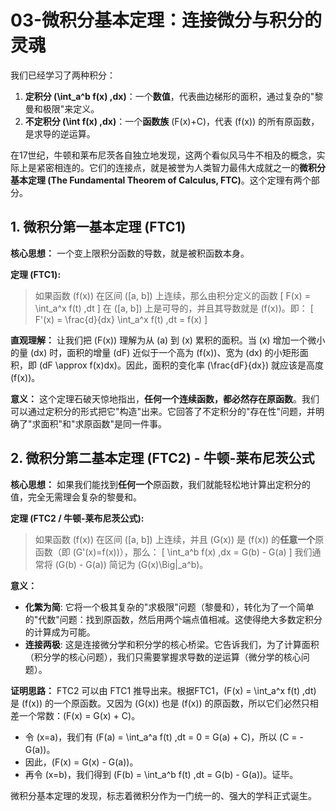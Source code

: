 # 03-微积分基本定理：连接微分与积分的灵魂

我们已经学习了两种积分：

1. **定积分 \(\int_a^b f(x) \,dx\)**：一个**数值**，代表曲边梯形的面积，通过复杂的"黎曼和极限"来定义。
2. **不定积分 \(\int f(x) \,dx\)**：一个**函数族** \(F(x)+C\)，代表 \(f(x)\) 的所有原函数，是求导的逆运算。

在17世纪，牛顿和莱布尼茨各自独立地发现，这两个看似风马牛不相及的概念，实际上是紧密相连的。它们的连接点，就是被誉为人类智力最伟大成就之一的**微积分基本定理 (The Fundamental Theorem of Calculus, FTC)**。这个定理有两个部分。

## 1. 微积分第一基本定理 (FTC1)

**核心思想：** 一个变上限积分函数的导数，就是被积函数本身。

**定理 (FTC1):**
> 如果函数 \(f(x)\) 在区间 \([a, b]\) 上连续，那么由积分定义的函数
> \[ F(x) = \int_a^x f(t) \,dt \]
> 在 \([a, b]\) 上是可导的，并且其导数就是 \(f(x)\)。即：
> \[ F'(x) = \frac{d}{dx} \int_a^x f(t) \,dt = f(x) \]

**直观理解：** 让我们把 \(F(x)\) 理解为从 \(a\) 到 \(x\) 累积的面积。当 \(x\) 增加一个微小的量 \(dx\) 时，面积的增量 \(dF\) 近似于一个高为 \(f(x)\)、宽为 \(dx\) 的小矩形面积，即 \(dF \approx f(x)dx\)。因此，面积的变化率 \(\frac{dF}{dx}\) 就应该是高度 \(f(x)\)。

**意义：** 这个定理石破天惊地指出，**任何一个连续函数，都必然存在原函数**。我们可以通过定积分的形式把它"构造"出来。它回答了不定积分的"存在性"问题，并明确了"求面积"和"求原函数"是同一件事。

## 2. 微积分第二基本定理 (FTC2) - 牛顿-莱布尼茨公式

**核心思想：** 如果我们能找到**任何一个**原函数，我们就能轻松地计算出定积分的值，完全无需理会复杂的黎曼和。

**定理 (FTC2 / 牛顿-莱布尼茨公式):**
> 如果函数 \(f(x)\) 在区间 \([a, b]\) 上连续，并且 \(G(x)\) 是 \(f(x)\) 的**任意一个**原函数（即 \(G'(x)=f(x)\)），那么：
> \[ \int_a^b f(x) \,dx = G(b) - G(a) \]
> 我们通常将 \(G(b) - G(a)\) 简记为 \(G(x)\Big|_a^b\)。

**意义：**

- **化繁为简**: 它将一个极其复杂的"求极限"问题（黎曼和），转化为了一个简单的"代数"问题：找到原函数，然后用两个端点值相减。这使得绝大多数定积分的计算成为可能。
- **连接两极**: 这是连接微分学和积分学的核心桥梁。它告诉我们，为了计算面积（积分学的核心问题），我们只需要掌握求导数的逆运算（微分学的核心问题）。

**证明思路：**
FTC2 可以由 FTC1 推导出来。根据FTC1，\(F(x) = \int_a^x f(t) \,dt\) 是 \(f(x)\) 的一个原函数。又因为 \(G(x)\) 也是 \(f(x)\) 的原函数，所以它们必然只相差一个常数：\(F(x) = G(x) + C\)。

- 令 \(x=a\)，我们有 \(F(a) = \int_a^a f(t) \,dt = 0 = G(a) + C\)，所以 \(C = -G(a)\)。
- 因此，\(F(x) = G(x) - G(a)\)。
- 再令 \(x=b\)，我们得到 \(F(b) = \int_a^b f(t) \,dt = G(b) - G(a)\)。证毕。

微积分基本定理的发现，标志着微积分作为一门统一的、强大的学科正式诞生。
